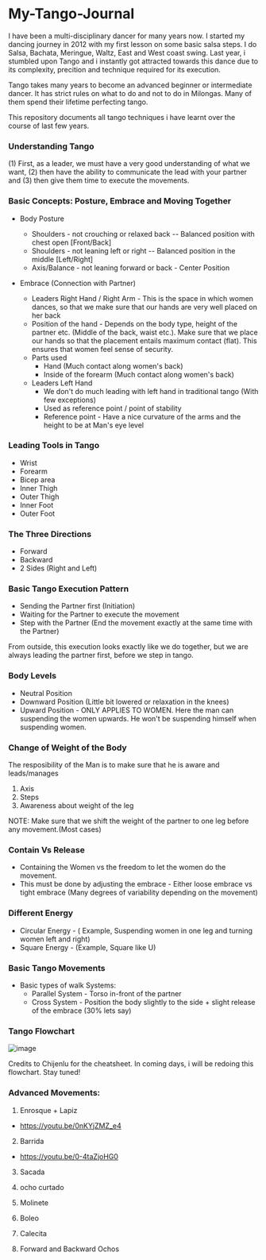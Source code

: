# My-Tango-Journal

I have been a multi-disciplinary dancer for many years now. I started my dancing journey in 2012 with my first lesson on some basic salsa steps. I do Salsa, Bachata, Meringue, Waltz, East and West coast swing. Last year, i stumbled upon Tango and i instantly got attracted towards this dance due to its complexity, precition and technique required for its execution.

Tango takes many years to become an advanced beginner or intermediate dancer. It has strict rules on what to do and not to do in Milongas. Many of them spend their lifetime perfecting tango.

This repository documents all tango techniques i have learnt over the course of last few years.

### Understanding Tango

(1) First, as a leader, we must have a very good understanding of what we want, (2) then have the ability to communicate the lead with your partner and (3) then give them time to execute the movements. 


### Basic Concepts: Posture, Embrace and Moving Together

* Body Posture
  * Shoulders - not crouching or relaxed back -- Balanced position with chest open [Front/Back]
  * Shoulders - not leaning left or right -- Balanced position in the middle [Left/Right]
  * Axis/Balance - not leaning forward or back - Center Position
  
* Embrace (Connection with Partner)
  * Leaders Right Hand / Right Arm - This is the space in which women dances, so that we make sure that our hands are very well placed on her back
  * Position of the hand - Depends on the body type, height of the partner etc. (Middle of the back, waist etc.). Make sure that we place our hands so that the placement entails maximum contact (flat). This ensures that women feel sense of security.
  * Parts used
    * Hand (Much contact along women's back) 
    * Inside of the forearm (Much contact along women's back)
  * Leaders Left Hand
    * We don't do much leading with left hand in traditional tango (With few exceptions) 
    * Used as reference point / point of stability
    * Reference point - Have a nice curvature of the arms and the height to be at Man's eye level
    
### Leading Tools in Tango

* Wrist
* Forearm
* Bicep area
* Inner Thigh
* Outer Thigh
* Inner Foot
* Outer Foot
    
### The Three Directions

* Forward
* Backward
* 2 Sides (Right and Left)

### Basic Tango Execution Pattern

* Sending the Partner first (Initiation)
* Waiting for the Partner to execute the movement
* Step with the Partner (End the movement exactly at the same time with the Partner)

From outside, this execution looks exactly like we do together, but we are always leading the partner first, before we step in tango.

### Body Levels

* Neutral Position
* Downward Position (Little bit lowered or relaxation in the knees)
* Upward Position - ONLY APPLIES TO WOMEN. Here the man can suspending the women upwards. He won't be suspending himself when suspending women.

### Change of Weight of the Body

The resposibility of the Man is to make sure that he is aware and leads/manages 
1. Axis
2. Steps
3. Awareness about weight of the leg

NOTE: Make sure that we shift the weight of the partner to one leg before any movement.(Most cases)

### Contain Vs Release

* Containing the Women vs the freedom to let the women do the movement.
* This must be done by adjusting the embrace - Either loose embrace vs tight embrace (Many degrees of variability depending on the movement)

### Different Energy

* Circular Energy - ( Example, Suspending women in one leg and turning women left and right)
* Square Energy - (Example, Square like U)

### Basic Tango Movements

* Basic types of walk Systems:
  * Parallel System - Torso in-front of the partner
  * Cross System - Position the body slightly to the side + slight release of the embrace (30% lets say) 

### Tango Flowchart 
 
![image](https://user-images.githubusercontent.com/2145211/49276797-8375e180-f44d-11e8-824f-fe0903c577ca.png)

Credits to Chijenlu for the cheatsheet. 
In coming days, i will be redoing this flowchart. Stay tuned!


### Advanced Movements:

1. Enrosque + Lapiz 

* https://youtu.be/0nKYjZMZ_e4


2. Barrida

* https://youtu.be/0-4taZjoHG0

3. Sacada


4. ocho curtado

5. Molinete

6. Boleo

7. Calecita

8. Forward and Backward Ochos
